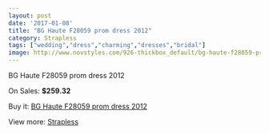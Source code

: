 ```yaml
---
layout: post
date: '2017-01-08'
title: "BG Haute F28059 prom dress 2012"
category: Strapless
tags: ["wedding","dress","charming","dresses","bridal"]
image: http://www.novstyles.com/926-thickbox_default/bg-haute-f28059-prom-dress-2012.jpg
---
```

BG Haute F28059 prom dress 2012

On Sales: **$259.32**
<a href="https://www.novstyles.com/en/strapless/535-bg-haute-f28059-prom-dress-2012.html"><amp-img layout="responsive" width="600" height="600" src="//www.novstyles.com/926-thickbox_default/bg-haute-f28059-prom-dress-2012.jpg" alt="BG Haute F28059 prom dress 2012 0" /></a>

Buy it: [BG Haute F28059 prom dress 2012](https://www.novstyles.com/en/strapless/535-bg-haute-f28059-prom-dress-2012.html "BG Haute F28059 prom dress 2012")

View more: [Strapless](https://www.novstyles.com/en/6-strapless "Strapless")